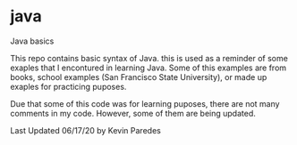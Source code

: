 # java
Java basics

This repo contains basic syntax of Java. this is used as a reminder of some exaples that I encontured in learning Java. 
Some of this examples are from books, school examples (San Francisco State University), or made up exaples  for practicing puposes.

Due that some of this code was for learning puposes, there are not many comments in my code. However, some of them are being updated.

Last Updated 06/17/20 by Kevin Paredes
